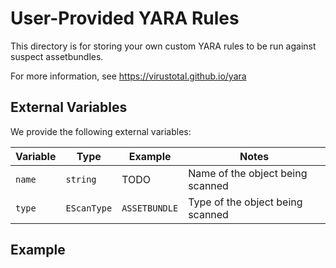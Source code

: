﻿# User-Provided YARA Rules

This directory is for storing your own custom YARA rules to be run against suspect assetbundles.

For more information, see https://virustotal.github.io/yara

## External Variables

We provide the following external variables:

| Variable | Type | Example | Notes |
|---|---|---|---|
| `name` | `string` | TODO | Name of the object being scanned |
| `type` | `EScanType` | `ASSETBUNDLE` | Type of the object being scanned |

## Example
